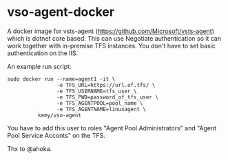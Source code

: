 # vso-agent-docker

A docker image for vsts-agent (https://github.com/Microsoft/vsts-agent) which is dotnet core based. This can use Negotiate authentication so it can work together with in-premise TFS instances. You don't have to set basic authentication on the IIS.

An example run script:

```
sudo docker run --name=agent1 -it \
                -e TFS_URL=https://url.of.tfs/ \
                -e TFS_USERNAME=tfs_user \
                -e TFS_PWD=password_of_tfs_user \
                -e TFS_AGENTPOOL=pool_name \
                -e TFS_AGENTNAME=linuxagent \
          kemy/vso-agent

```

You have to add this user to roles "Agent Pool Administrators" and "Agent Pool Service Acconts" on the TFS.


Thx to @ahoka.
